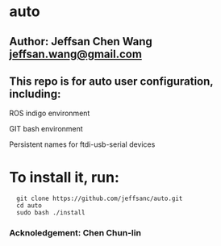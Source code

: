 # auto
## Author: Jeffsan Chen Wang <jeffsan.wang@gmail.com>
## This repo is for auto user configuration, including:
  ROS indigo environment
  
  GIT bash environment
  
  Persistent names for ftdi-usb-serial devices
  
# To install it, run:
      git clone https://github.com/jeffsanc/auto.git
      cd auto
      sudo bash ./install

### Acknoledgement: Chen Chun-lin
